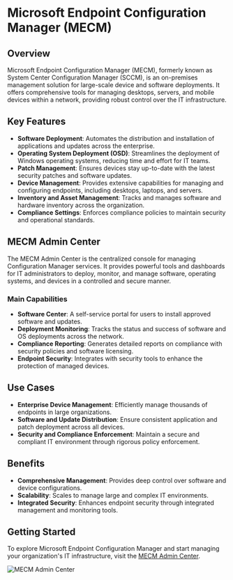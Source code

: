 # Microsoft Endpoint Configuration Manager (MECM)

## Overview
Microsoft Endpoint Configuration Manager (MECM), formerly known as System Center Configuration Manager (SCCM), is an on-premises management solution for large-scale device and software deployments. It offers comprehensive tools for managing desktops, servers, and mobile devices within a network, providing robust control over the IT infrastructure.

## Key Features
- **Software Deployment**: Automates the distribution and installation of applications and updates across the enterprise.
- **Operating System Deployment (OSD)**: Streamlines the deployment of Windows operating systems, reducing time and effort for IT teams.
- **Patch Management**: Ensures devices stay up-to-date with the latest security patches and software updates.
- **Device Management**: Provides extensive capabilities for managing and configuring endpoints, including desktops, laptops, and servers.
- **Inventory and Asset Management**: Tracks and manages software and hardware inventory across the organization.
- **Compliance Settings**: Enforces compliance policies to maintain security and operational standards.

## MECM Admin Center
The MECM Admin Center is the centralized console for managing Configuration Manager services. It provides powerful tools and dashboards for IT administrators to deploy, monitor, and manage software, operating systems, and devices in a controlled and secure manner.

### Main Capabilities
- **Software Center**: A self-service portal for users to install approved software and updates.
- **Deployment Monitoring**: Tracks the status and success of software and OS deployments across the network.
- **Compliance Reporting**: Generates detailed reports on compliance with security policies and software licensing.
- **Endpoint Security**: Integrates with security tools to enhance the protection of managed devices.

## Use Cases
- **Enterprise Device Management**: Efficiently manage thousands of endpoints in large organizations.
- **Software and Update Distribution**: Ensure consistent application and patch deployment across all devices.
- **Security and Compliance Enforcement**: Maintain a secure and compliant IT environment through rigorous policy enforcement.

## Benefits
- **Comprehensive Management**: Provides deep control over software and device configurations.
- **Scalability**: Scales to manage large and complex IT environments.
- **Integrated Security**: Enhances endpoint security through integrated management and monitoring tools.

## Getting Started
To explore Microsoft Endpoint Configuration Manager and start managing your organization's IT infrastructure, visit the [MECM Admin Center](https://configmgr.microsoft.com).

![MECM Admin Center](https://via.placeholder.com/800x400.png?text=MECM+Admin+Center+Dashboard)
